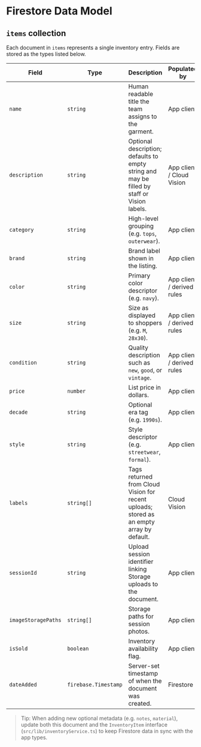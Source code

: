# Firestore Data Model

## `items` collection

Each document in `items` represents a single inventory entry. Fields are stored as the types listed below.

| Field               | Type                 | Description                                                                                 | Populated by               |
| ------------------- | -------------------- | ------------------------------------------------------------------------------------------- | -------------------------- |
| `name`              | `string`             | Human readable title the team assigns to the garment.                                       | App client                 |
| `description`       | `string`             | Optional description; defaults to empty string and may be filled by staff or Vision labels. | App client / Cloud Vision  |
| `category`          | `string`             | High-level grouping (e.g. `tops`, `outerwear`).                                             | App client                 |
| `brand`             | `string`             | Brand label shown in the listing.                                                           | App client                 |
| `color`             | `string`             | Primary color descriptor (e.g. `navy`).                                                     | App client / derived rules |
| `size`              | `string`             | Size as displayed to shoppers (e.g. `M`, `28x30`).                                          | App client / derived rules |
| `condition`         | `string`             | Quality description such as `new`, `good`, or `vintage`.                                    | App client / derived rules |
| `price`             | `number`             | List price in dollars.                                                                      | App client                 |
| `decade`            | `string`             | Optional era tag (e.g. `1990s`).                                                            | App client                 |
| `style`             | `string`             | Style descriptor (e.g. `streetwear`, `formal`).                                             | App client                 |
| `labels`            | `string[]`           | Tags returned from Cloud Vision for recent uploads; stored as an empty array by default.    | Cloud Vision               |
| `sessionId`         | `string`             | Upload session identifier linking Storage uploads to the document.                          | App client                 |
| `imageStoragePaths` | `string[]`           | Storage paths for session photos.                                                           | App client                 |
| `isSold`            | `boolean`            | Inventory availability flag.                                                                | App client                 |
| `dateAdded`         | `firebase.Timestamp` | Server-set timestamp of when the document was created.                                      | Firestore                  |

> Tip: When adding new optional metadata (e.g. `notes`, `material`), update both this document and the `InventoryItem` interface (`src/lib/inventoryService.ts`) to keep Firestore data in sync with the app types.
